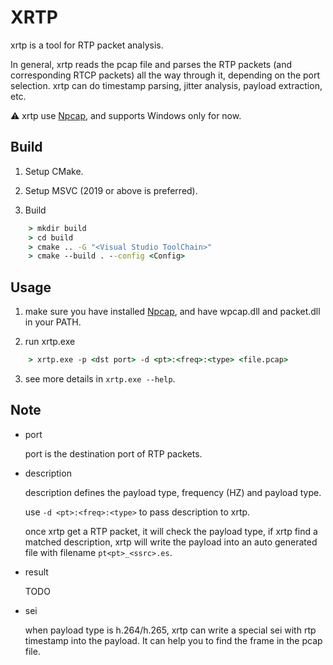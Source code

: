 # XRTP

xrtp is a tool for RTP packet analysis.

In general, xrtp reads the pcap file and parses the RTP packets (and corresponding RTCP packets) all the way through it, depending on the port selection. xrtp can do timestamp parsing, jitter analysis, payload extraction, etc.

⚠️ xrtp use [Npcap](https://npcap.com), and supports Windows only for now.

## Build

1. Setup CMake.

2. Setup MSVC (2019 or above is preferred).

3. Build

```cmd
    > mkdir build
    > cd build
    > cmake .. -G "<Visual Studio ToolChain>" 
    > cmake --build . --config <Config>
```

## Usage

1. make sure you have installed [Npcap](https://npcap.com), and have wpcap.dll and packet.dll in your PATH.

2. run xrtp.exe

```cmd
    > xrtp.exe -p <dst port> -d <pt>:<freq>:<type> <file.pcap>
```

3. see more details in `xrtp.exe --help`.

## Note

- port

    port is the destination port of RTP packets.

- description

    description defines the payload type, frequency (HZ) and payload type.

    use `-d <pt>:<freq>:<type>` to pass description to xrtp.

    once xrtp get a RTP packet, it will check the payload type, if xrtp find a matched description, xrtp will write the payload into an auto generated file with filename `pt<pt>_<ssrc>.es`.

- result

    TODO

- sei

    when payload type is h.264/h.265, xrtp can write a special sei with rtp timestamp into the payload. It can help you to find the frame in the pcap file.
